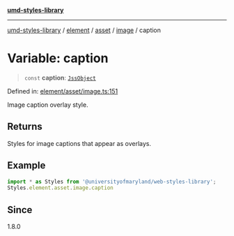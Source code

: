 [**umd-styles-library**](../../../../../../README.md)

***

[umd-styles-library](../../../../../../modules.md) / [element](../../../../../README.md) / [asset](../../../README.md) / [image](../README.md) / caption

# Variable: caption

> `const` **caption**: [`JssObject`](../../../../../../utilities/namespaces/transform/type-aliases/JssObject.md)

Defined in: [element/asset/image.ts:151](https://github.com/UMD-Digital/design-system/blob/8c958a0419ab79ba8bcba0aabd12f79a69ac5834/packages/styles/source/element/asset/image.ts#L151)

Image caption overlay style.

## Returns

Styles for image captions that appear as overlays.

## Example

```typescript
import * as Styles from '@universityofmaryland/web-styles-library';
Styles.element.asset.image.caption
```

## Since

1.8.0
